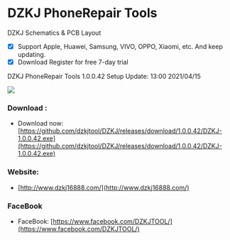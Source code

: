 # DZKJ PhoneRepair Tools
DZKJ Schematics & PCB Layout
- [x] Support Apple, Huawei, Samsung, VIVO, OPPO, Xiaomi, etc. And keep updating.
- [x] Download Register for free 7-day trial

DZKJ PhoneRepair Tools 1.0.0.42 Setup  Update: 13:00 2021/04/15

![](http://www.dzkj16888.com/img/github.png)



### Download :

* Download now: [https://github.com/dzkjtool/DZKJ/releases/download/1.0.0.42/DZKJ-1.0.0.42.exe](https://github.com/dzkjtool/DZKJ/releases/download/1.0.0.42/DZKJ-1.0.0.42.exe)

### Website:

*  [http://www.dzkj16888.com/](http://www.dzkj16888.com/)


### FaceBook

* FaceBook: [https://www.facebook.com/DZKJTOOL/](https://www.facebook.com/DZKJTOOL/)

